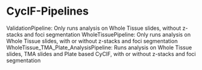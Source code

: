 # CycIF-Pipelines
ValidationPipeline: Only runs analysis on Whole Tissue slides, without z-stacks and foci segmentation
WholeTissuePipeline: Only runs analysis on Whole Tissue slides, with or without z-stacks and foci segmentation
WholeTissue_TMA_Plate_AnalysisPipeline: Runs analysis on Whole Tissue slides, TMA slides and Plate based CyCIF, with or without z-stacks and foci segmentation 
